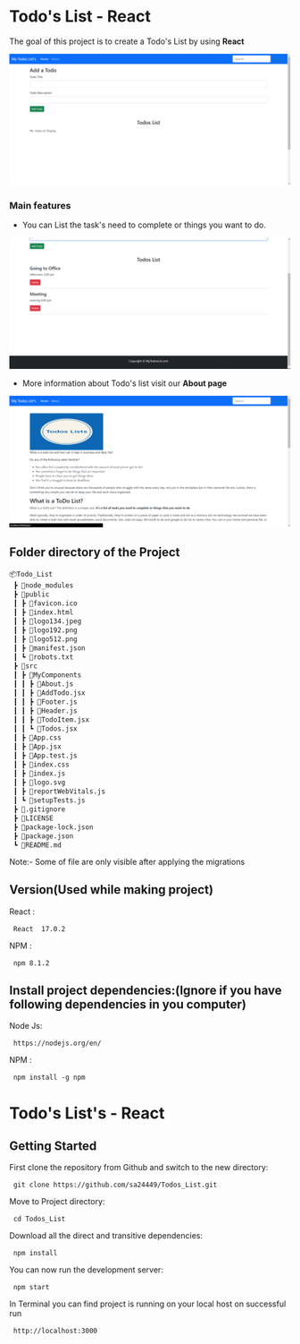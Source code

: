 # Todo's List - React 

The goal of this project is to create a Todo's List by using **React**

![Default Home view](Readme_files/Home_page.png)

### Main features

* You can List  the task's  need to complete or things you want to do.

![Default Home view](Readme_files/Added_todo's.png)

* More information about Todo's list visit our **About page** 

![Default Home view](Readme_files/About.png)

## Folder directory of the Project
```              
📦Todo_List
 ┣ 📂node_modules 
 ┣ 📂public
 ┃ ┣ 📜favicon.ico
 ┃ ┣ 📜index.html
 ┃ ┣ 📜logo134.jpeg
 ┃ ┣ 📜logo192.png
 ┃ ┣ 📜logo512.png
 ┃ ┣ 📜manifest.json
 ┃ ┗ 📜robots.txt
 ┣ 📂src
 ┃ ┣ 📂MyComponents
 ┃ ┃ ┣ 📜About.js
 ┃ ┃ ┣ 📜AddTodo.jsx
 ┃ ┃ ┣ 📜Footer.js
 ┃ ┃ ┣ 📜Header.js
 ┃ ┃ ┣ 📜TodoItem.jsx
 ┃ ┃ ┗ 📜Todos.jsx
 ┃ ┣ 📜App.css
 ┃ ┣ 📜App.jsx
 ┃ ┣ 📜App.test.js
 ┃ ┣ 📜index.css
 ┃ ┣ 📜index.js
 ┃ ┣ 📜logo.svg
 ┃ ┣ 📜reportWebVitals.js
 ┃ ┗ 📜setupTests.js
 ┣ 📜.gitignore
 ┣ 📜LICENSE
 ┣ 📜package-lock.json
 ┣ 📜package.json
 ┗ 📜README.md
```
Note:- Some of  file are only visible after  applying the migrations
           


## Version(**Used while making project**) 

React :
     
     React  17.0.2
     
     
NPM :
   
     npm 8.1.2
     
   
## Install project dependencies:(**Ignore if you have following dependencies in you computer**)

Node Js:
     
     https://nodejs.org/en/
     
     
NPM :
   
     npm install -g npm
        

# Todo's List's - React

## Getting Started

First clone the repository from Github and switch to the new directory:

     git clone https://github.com/sa24449/Todos_List.git
     

Move to Project directory:

     cd Todos_List
     
    
Download all the direct and transitive dependencies:

     npm install
    

You can now run the development server:

     npm start
     

In Terminal you can find project is running on your local host on successful run  
   
     http://localhost:3000
